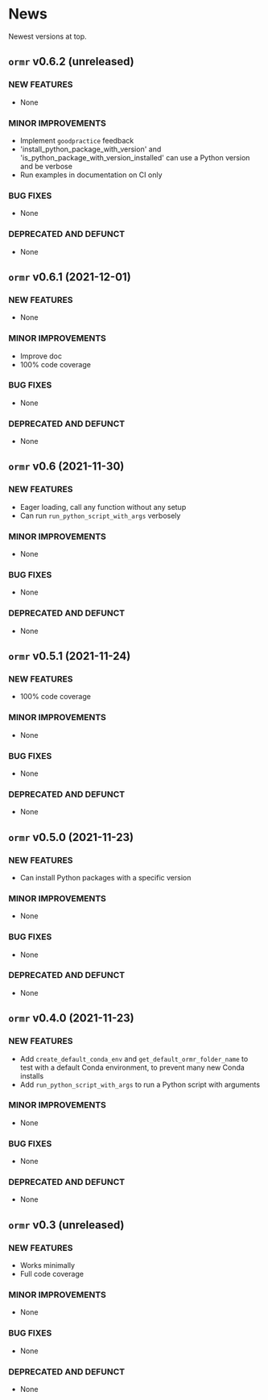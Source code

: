 # News

Newest versions at top.

## `ormr` v0.6.2 (unreleased)

### NEW FEATURES

 * None

### MINOR IMPROVEMENTS

 * Implement `goodpractice` feedback
 * 'install_python_package_with_version' 
   and 'is_python_package_with_version_installed' can use a Python version 
   and be verbose
 * Run examples in documentation on CI only

### BUG FIXES

 * None

### DEPRECATED AND DEFUNCT

 * None

## `ormr` v0.6.1 (2021-12-01)

### NEW FEATURES

 * None

### MINOR IMPROVEMENTS

 * Improve doc
 * 100% code coverage

### BUG FIXES

 * None

### DEPRECATED AND DEFUNCT

 * None

## `ormr` v0.6 (2021-11-30)

### NEW FEATURES

 * Eager loading, call any function without any setup
 * Can run `run_python_script_with_args` verbosely

### MINOR IMPROVEMENTS

 * None

### BUG FIXES

 * None

### DEPRECATED AND DEFUNCT

 * None

## `ormr` v0.5.1 (2021-11-24)

### NEW FEATURES

 * 100% code coverage

### MINOR IMPROVEMENTS

 * None

### BUG FIXES

 * None

### DEPRECATED AND DEFUNCT

 * None

## `ormr` v0.5.0 (2021-11-23)

### NEW FEATURES

 * Can install Python packages with a specific version

### MINOR IMPROVEMENTS

 * None

### BUG FIXES

 * None

### DEPRECATED AND DEFUNCT

 * None

## `ormr` v0.4.0 (2021-11-23)

### NEW FEATURES

 * Add `create_default_conda_env` and `get_default_ormr_folder_name`
   to test with a default Conda environment, to prevent many new Conda
   installs
 * Add `run_python_script_with_args` to run a Python script with arguments

### MINOR IMPROVEMENTS

 * None

### BUG FIXES

 * None

### DEPRECATED AND DEFUNCT

 * None


## `ormr` v0.3 (unreleased)

### NEW FEATURES

 * Works minimally
 * Full code coverage

### MINOR IMPROVEMENTS

 * None

### BUG FIXES

 * None

### DEPRECATED AND DEFUNCT

 * None


